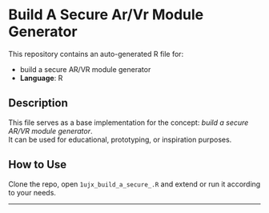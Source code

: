 # Build A Secure Ar/Vr Module Generator

This repository contains an auto-generated R file for:

- build a secure AR/VR module generator
- **Language**: R

## Description

This file serves as a base implementation for the concept: *build a secure AR/VR module generator*.  
It can be used for educational, prototyping, or inspiration purposes.

## How to Use

Clone the repo, open `1ujx_build_a_secure_.R` and extend or run it according to your needs.

---


